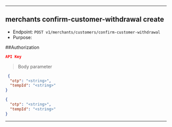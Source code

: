 
----------------------------------------------------------------------------------
## merchants confirm-customer-withdrawal create
* Endpoint: `POST v1/merchants/customers/confirm-customer-withdrawal`
* Purpose: 

##Authorization

```json
API Key
```

> Body parameter

```json
 {
  "otp": "<string>",
  "tempId": "<string>"
}
```

```json
{
  "otp": "<string>",
  "tempId": "<string>"
}
```
----------------------------------------------------------------------------------